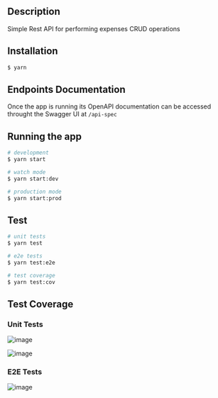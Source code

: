## Description

Simple Rest API for performing expenses CRUD operations

## Installation

```bash
$ yarn
```

## Endpoints Documentation
Once the app is running its OpenAPI documentation can be accessed throught the Swagger UI at `/api-spec`

## Running the app

```bash
# development
$ yarn start

# watch mode
$ yarn start:dev

# production mode
$ yarn start:prod
```

## Test

```bash
# unit tests
$ yarn test

# e2e tests
$ yarn test:e2e

# test coverage
$ yarn test:cov
```

## Test Coverage

### Unit Tests
![image](https://github.com/henriquecfreitas/fncs-api/assets/22528445/bedbc5b0-ae18-490d-bc27-47df221c506c)

![image](https://github.com/henriquecfreitas/fncs-api/assets/22528445/bca3b821-a240-4789-8a47-7adb97d141a3)

### E2E Tests
![image](https://github.com/henriquecfreitas/fncs-api/assets/22528445/848d5082-fdb5-4e48-b1b7-afc949f97850)


